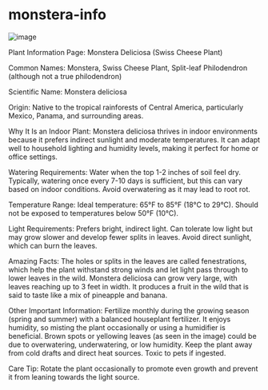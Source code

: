 # monstera-info
![image](https://github.com/user-attachments/assets/d12164c0-58f8-4965-8858-3168e12d30f9)

Plant Information Page: Monstera Deliciosa (Swiss Cheese Plant)

Common Names:
Monstera,
Swiss Cheese Plant,
Split-leaf Philodendron (although not a true philodendron)

Scientific Name:
Monstera deliciosa

Origin:
Native to the tropical rainforests of Central America, particularly Mexico, Panama, and surrounding areas.

Why It Is an Indoor Plant:
Monstera deliciosa thrives in indoor environments because it prefers indirect sunlight and moderate temperatures.
It can adapt well to household lighting and humidity levels, making it perfect for home or office settings.

Watering Requirements:
Water when the top 1-2 inches of soil feel dry.
Typically, watering once every 7-10 days is sufficient, but this can vary based on indoor conditions.
Avoid overwatering as it may lead to root rot.

Temperature Range:
Ideal temperature: 65°F to 85°F (18°C to 29°C).
Should not be exposed to temperatures below 50°F (10°C).

Light Requirements:
Prefers bright, indirect light.
Can tolerate low light but may grow slower and develop fewer splits in leaves.
Avoid direct sunlight, which can burn the leaves.

Amazing Facts:
The holes or splits in the leaves are called fenestrations, which help the plant withstand strong winds and let light pass through to lower leaves in the wild.
Monstera deliciosa can grow very large, with leaves reaching up to 3 feet in width.
It produces a fruit in the wild that is said to taste like a mix of pineapple and banana.

Other Important Information:
Fertilize monthly during the growing season (spring and summer) with a balanced houseplant fertilizer.
It enjoys humidity, so misting the plant occasionally or using a humidifier is beneficial.
Brown spots or yellowing leaves (as seen in the image) could be due to overwatering, underwatering, or low humidity.
Keep the plant away from cold drafts and direct heat sources.
Toxic to pets if ingested.

Care Tip:
Rotate the plant occasionally to promote even growth and prevent it from leaning towards the light source.
